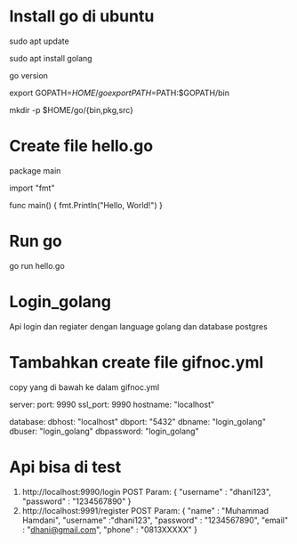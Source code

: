 # Install go di ubuntu

  sudo apt update

  sudo apt install golang

  go version

  export GOPATH=$HOME/go
  export PATH=$PATH:$GOPATH/bin

  mkdir -p $HOME/go/{bin,pkg,src}


# Create file hello.go

  package main
  
  import "fmt"
  
  func main() {
      fmt.Println("Hello, World!")
  }

# Run go

go run hello.go

# Login_golang
Api login dan regiater dengan language golang dan database postgres

# Tambahkan create file gifnoc.yml
copy yang di bawah ke dalam gifnoc.yml

server:
  port: 9990
  ssl_port: 9990
  hostname: "localhost"

database:
  dbhost: "localhost"
  dbport: "5432"
  dbname: "login_golang"
  dbuser: "login_golang"
  dbpassword: "login_golang"

# Api bisa di test 
1. http://localhost:9990/login
   POST
   Param:
   {
    "username" : "dhani123",
    "password" : "1234567890"
   }
2. http://localhost:9991/register
   POST
   Param:
   {
    "name" : "Muhammad Hamdani",
    "username" :"dhani123",
    "password" : "1234567890",
    "email" : "dhani@gmail.com",
    "phone" : "0813XXXXX"
   }
